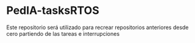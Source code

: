 # PedIA-tasksRTOS
Este repositorio será utilizado para recrear repositorios anteriores desde cero partiendo de las tareas e interrupciones
